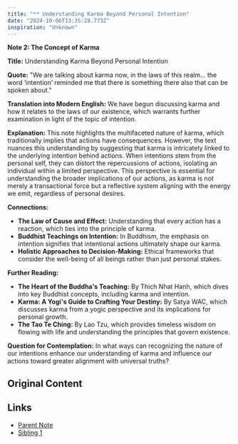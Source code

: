 ```yaml
---
title: "** Understanding Karma Beyond Personal Intention"
date: "2024-10-06T13:35:28.773Z"
inspiration: "Unknown"
---
```


**Note 2: The Concept of Karma**

**Title:** Understanding Karma Beyond Personal Intention

**Quote:** "We are talking about karma now, in the laws of this realm... the word ‘intention’ reminded me that there is something there also that can be spoken about."

**Translation into Modern English:** We have begun discussing karma and how it relates to the laws of our existence, which warrants further examination in light of the topic of intention.

**Explanation:** This note highlights the multifaceted nature of karma, which traditionally implies that actions have consequences. However, the text nuances this understanding by suggesting that karma is intricately linked to the underlying intention behind actions. When intentions stem from the personal self, they can distort the repercussions of actions, isolating an individual within a limited perspective. This perspective is essential for understanding the broader implications of our actions, as karma is not merely a transactional force but a reflective system aligning with the energy we emit, regardless of personal desires.

**Connections:**
- **The Law of Cause and Effect:** Understanding that every action has a reaction, which ties into the principle of karma.
- **Buddhist Teachings on Intention:** In Buddhism, the emphasis on intention signifies that intentional actions ultimately shape our karma.
- **Holistic Approaches to Decision-Making:** Ethical frameworks that consider the well-being of all beings rather than just personal stakes.

**Further Reading:**
- **The Heart of the Buddha's Teaching:** By Thich Nhat Hanh, which dives into key Buddhist concepts, including karma and intention.
- **Karma: A Yogi's Guide to Crafting Your Destiny:** By Satya WAC, which discusses karma from a yogic perspective and its implications for personal growth.
- **The Tao Te Ching:** By Lao Tzu, which provides timeless wisdom on flowing with life and understanding the principles that govern existence.

**Question for Contemplation:** In what ways can recognizing the nature of our intentions enhance our understanding of karma and influence our actions toward greater alignment with universal truths?

## Original Content



## Links

- [Parent Note](/parent-note.md)
- [Sibling 1](/zettel1.md)
